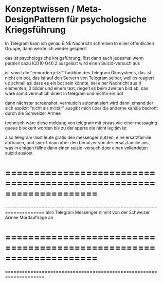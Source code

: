 # Konzeptwissen / Meta-DesignPattern für psychologsiche Kriegsführung

In Telegram kann ich genau EINE Nachricht schreiben in einer öffentlichen Gruppe, dann werde ich wieder gesperrt

das ist psychologsiche kreigsführung, löst dann auch jedesmal wenn paralell dazu ICD10 G40.2 ausgelöst wird einen Suizid-versuch aus

ist somit die "ermorden jetzt" funktion des Telegram Ökosystems, das ist nicht ein bot, das ist auf den Servern von Telegram selber, weil es reagiert uz schnell asl dass es ein bot sein könnte, bei einer Nachricht aus 4 elementen, 3 bilder und einem text, riegelt es beim zweiten bild ab, das wäre somit vermutlcih direkt in telegram und nichtn ein bot

dann nächster screenshot: vermutlcih automatisiert wird dann jemand der sich explizit "nicht als militär" ausgibt mich über die anderne kanäle bedroht durch die Schweizer Armee

technisch wäre diese meldung von telegram mit etwas wie einer messaging queue blockerit worden bis zu der sperre die nicht legitim ist

also telegram lässt leute gratis den messenger nutzen, eine ersatzfamilie aufbauen, und sperrt dann aber den benutzer von der ersatzfamilie aus, was in einigen fällne dann einen suizid-versuch doer einen vollendeten suizid auslöst


====================================================================
====================================================================
====================================================================
also Telegram Messenger nimmt von der Schweizer Armee Mordaufträge an

====================================================================
====================================================================
====================================================================

